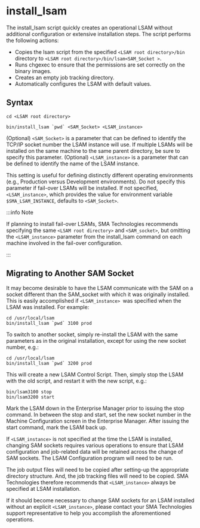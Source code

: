 # install_lsam

The install_lsam script quickly creates an operational LSAM without additional configuration or extensive installation steps. The script performs the following actions:

* Copies the lsam script from the specified ```<LSAM root directory>/bin``` directory to ```<LSAM root directory>/bin/lsam<SAM_Socket >```.
* Runs chgexec to ensure that the permissions are set correctly on the binary images.
* Creates an empty job tracking directory.
* Automatically configures the LSAM with default values.

## Syntax

```cd <LSAM root directory>```

```bin/install_lsam `pwd` <SAM_Socket> <LSAM_instance>```

(Optional) ```<SAM_Socket>``` is a parameter that can be defined to identify the TCP/IP socket number the LSAM instance will use. If multiple LSAMs will be installed on the same machine to the same parent directory, be sure to specify this parameter.
(Optional) ```<LSAM_instance>``` is a parameter that can be defined to identify the name of the LSAM instance. 

This setting is useful for defining distinctly different operating environments (e.g., Production versus Development environments). Do not specify this parameter if fail-over LSAMs will be installed.
If not specified, ```<LSAM_instance>```, which provides the value for environment variable ```$SMA_LSAM_INSTANCE```, defaults to ```<SAM_Socket>```.

:::info Note

If planning to install fail-over LSAMs, SMA Technologies recommends specifying the same ```<LSAM root directory>``` and ```<SAM_socket>```, but omitting the ```<LSAM_instance>``` parameter from the install_lsam command on each machine involved in the fail-over configuration.

:::

## Migrating to Another SAM Socket

It may become desirable to have the LSAM communicate with the SAM on a socket different than the SAM_socket with which it was originally installed. This is easily accomplished if ```<LSAM_instance> ```was specified when the LSAM was installed. For example:

```
cd /usr/local/lsam
bin/install_lsam `pwd` 3100 prod
```

To switch to another socket, simply re-install the LSAM with the same parameters as in the original installation, except for using the new socket number, e.g.:

```
cd /usr/local/lsam
bin/install_lsam `pwd` 3200 prod
```

This will create a new LSAM Control Script. Then, simply stop the LSAM with the old script, and restart it with the new script, e.g.:

```
bin/lsam3100 stop
bin/lsam3200 start
```

Mark the LSAM down in the Enterprise Manager prior to issuing the stop command. In between the stop and start, set the new socket number in the Machine Configuration screen in the Enterprise Manager. After issuing the start command, mark the LSAM back up.

If ```<LSAM_instance>``` is not specified at the time the LSAM is installed, changing SAM sockets requires various operations to ensure that LSAM configuration and job-related data will be retained across the change of SAM sockets. The LSAM Configuration program will need to be run. 

The job output files will need to be copied after setting-up the appropriate directory structure. And, the job tracking files will need to be copied. SMA Technologies therefore recommends that ```<LSAM_instance>``` always be specified at LSAM installation. 

If it should become necessary to change SAM sockets for an LSAM installed without an explicit ```<LSAM_instance>```, please contact your SMA Technologies support representative to help you accomplish the aforementioned operations.